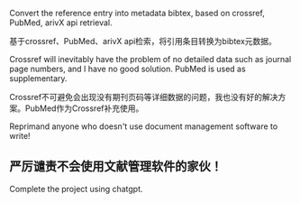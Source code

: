 Convert the reference entry into metadata bibtex, based on crossref, PubMed, arivX api retrieval. 

基于crossref、PubMed、arivX api检索，将引用条目转换为bibtex元数据。

Crossref will inevitably have the problem of no detailed data such as journal page numbers, and I have no good solution. PubMed is used as supplementary.

Crossref不可避免会出现没有期刊页码等详细数据的问题，我也没有好的解决方案。PubMed作为Crossref补充使用。

Reprimand anyone who doesn't use document management software to write!

## 严厉谴责不会使用文献管理软件的家伙！

Complete the project using chatgpt.

